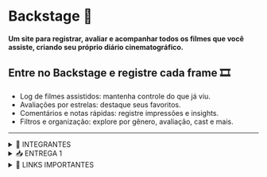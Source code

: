 # Backstage 🎥
#### Um site para registrar, avaliar e acompanhar todos os filmes que você assiste, criando seu próprio diário cinematográfico.

## Entre no **Backstage** e registre cada frame 🎞️
- Log de filmes assistidos: mantenha controle do que já viu.
- Avaliações por estrelas: destaque seus favoritos.
- Comentários e notas rápidas: registre impressões e insights.
- Filtros e organização: explore por gênero, avaliação, cast e mais.
----------------------------------------------------------------------------------------------------------------------------------------------
<details>
<summary> 🚀 INTEGRANTES  </summary>
  
- Henrique Antunes Calado 
  
- Leonardo Argente

- Louise Pessoas Araújo Medeiros de Souza

- Luis Antônio Godoy Idrissi

- Marília Liz Alves de Lima

- Rafael Pimenta Borba

- Victor Martins Tomaz de Melo
  </details>
<details>
<summary> 📥 ENTREGA 1</summary>
  
- [Screencast](link youtube)


![Sprint 1](https://raw.githubusercontent.com/marilializ/Backstage/main/imagens/sprint1.PNG)
![Quadro 1](https://raw.githubusercontent.com/marilializ/Backstage/main/imagens/Quadro1.PNG)
![Figma 1](https://raw.githubusercontent.com/marilializ/Backstage/main/imagens/figma1_correto.PNG)


</details>

<details>
<summary> 🔗 LINKS IMPORTANTES </summary>
  
- [Jira](https://cesarschool-20252.atlassian.net/jira/software/projects/SCRUM/boards/1?atlOrigin=eyJpIjoiNjQxZWFjMDE5Yzk3NGY5MGE0MjMzZjZmNzAxZjYxZmUiLCJwIjoiaiJ9)
  
- [Histórias](https://docs.google.com/document/d/1aqIHFkvABIIP391eOZYChAOS2tJbzDw3llCjle1GSi0/edit?usp=sharing)
  
</details>

